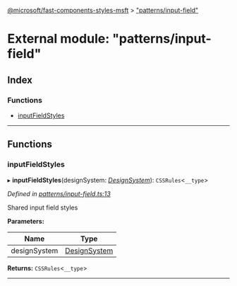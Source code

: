[@microsoft/fast-components-styles-msft](../README.md) > ["patterns/input-field"](../modules/_patterns_input_field_.md)

# External module: "patterns/input-field"

## Index

### Functions

* [inputFieldStyles](_patterns_input_field_.md#inputfieldstyles)

---

## Functions

<a id="inputfieldstyles"></a>

###  inputFieldStyles

▸ **inputFieldStyles**(designSystem: *[DesignSystem](../interfaces/_design_system_index_.designsystem.md)*): `CSSRules`<`__type`>

*Defined in [patterns/input-field.ts:13](https://github.com/Microsoft/fast-dna/blob/164dd3ca/packages/fast-components-styles-msft/src/patterns/input-field.ts#L13)*

Shared input field styles

**Parameters:**

| Name | Type |
| ------ | ------ |
| designSystem | [DesignSystem](../interfaces/_design_system_index_.designsystem.md) |

**Returns:** `CSSRules`<`__type`>

___

